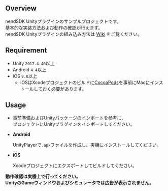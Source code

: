 ## Overview

nendSDK Unityプラグインのサンプルプロジェクトです。  
基本的な実装方法および動作の確認が行えます。  
nendSDK Unityプラグインの組み込み方法は [Wiki](https://github.com/fan-ADN/nendSDK-Unity/wiki) をご覧ください。

## Requirement

* Unity `2017.4.40`以上
* Android `4.4`以上
* iOS `9.0`以上
  * iOSはXcodeプロジェクトのビルドに[CocoaPods](https://cocoapods.org)を事前にMacにインストールしておく必要があります。

## Usage

* [事前準備](https://github.com/fan-ADN/nendSDK-Unity/wiki/事前準備)および[Unityパッケージのインポート](https://github.com/fan-ADN/nendSDK-Unity/wiki/Unityパッケージのインポート)を参考に、  
プロジェクトにUnityプラグインをインポートしてください。

* **Android**

  UnityPlayerで`.apk`ファイルを作成し、実機にインストールしてください。  

* **iOS**

  Xcodeプロジェクトにエクスポートしてビルドしてください。  

**動作確認は実機上で行ってください。**  
**UnityのGameウィンドウおよびシミュレータでは広告が表示されません。**
